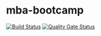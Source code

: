 # mba-bootcamp

[![Build Status](https://barradas.visualstudio.com/Contributions/_apis/build/status/ThiagoBarradas.environment-api?branchName=master)](https://barradas.visualstudio.com/Contributions/_build/latest?definitionId=2&branchName=master)
[![Quality Gate Status](https://sonarcloud.io/api/project_badges/measure?project=ThiagoBarradas_environment-api&metric=alert_status)](https://sonarcloud.io/dashboard?id=ThiagoBarradas_environment-api)